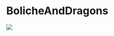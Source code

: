 # BolicheAndDragons
![](https://i.pinimg.com/originals/60/4c/0d/604c0d9128f9bc1bf6696e29bc6475f3.gif)

